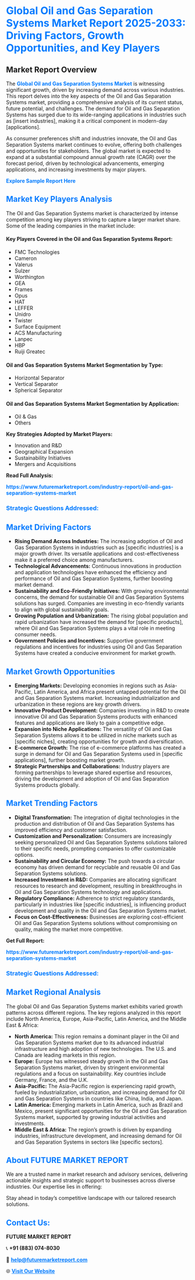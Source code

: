 <h1 style="color: #007BFF;">Global Oil and Gas Separation Systems Market Report 2025-2033: Driving Factors, Growth Opportunities, and Key Players</h1>

<section id="overview">
<h2>Market Report Overview</h2>
<p>The <a href="https://www.futuremarketreport.com/industry-report/oil-and-gas-separation-systems-market" style="color: #007BFF; text-decoration: none;"><strong>Global Oil and Gas Separation Systems Market</strong></a> is witnessing significant growth, driven by increasing demand across various industries. This report delves into the key aspects of the Oil and Gas Separation Systems market, providing a comprehensive analysis of its current status, future potential, and challenges. The demand for Oil and Gas Separation Systems has surged due to its wide-ranging applications in industries such as [insert industries], making it a critical component in modern-day [applications].</p>
<p>As consumer preferences shift and industries innovate, the Oil and Gas Separation Systems market continues to evolve, offering both challenges and opportunities for stakeholders. The global market is expected to expand at a substantial compound annual growth rate (CAGR) over the forecast period, driven by technological advancements, emerging applications, and increasing investments by major players.</p>
</section>

<section id="overview">
<p><a href="https://www.futuremarketreport.com/request-sample/reportId=91643" style="color: #007BFF; text-decoration: none;"><strong>Explore Sample Report Here</strong></a></p>
</section>

<section id="key-players">
<h2 style="color: #007BFF;">Market Key Players Analysis</h2>
<p>The Oil and Gas Separation Systems market is characterized by intense competition among key players striving to capture a larger market share. Some of the leading companies in the market include:</p>
<h4>Key Players Covered in the Oil and Gas Separation Systems Report:</h4>
<ul><li>FMC Technologies</li><li>Cameron</li><li>Valerus</li><li>Sulzer</li><li>Worthington</li><li>GEA</li><li>Frames</li><li>Opus</li><li>HAT</li><li>LEFFER</li><li>Unidro</li><li>Twister</li><li>Surface Equipment</li><li>ACS Manufacturing</li><li>Lanpec</li><li>HBP</li><li>Ruiji Greatec</li></ul>
<h4>Oil and Gas Separation Systems Market Segmentation by Type:</h4>
<ul><li>Horizontal Separator</li><li>Vertical Separator</li><li>Spherical Separator</li></ul>

<h4>Oil and Gas Separation Systems Market Segmentation by Application:</h4>
<ul><li>Oil &amp; Gas</li><li>Others</li></ul>
<p><strong>Key Strategies Adopted by Market Players:</strong></p>
<ul>
<li>Innovation and R&D</li>
<li>Geographical Expansion</li>
<li>Sustainability Initiatives</li>
<li>Mergers and Acquisitions</li>
</ul>
</section>

<section>
<p><strong>Read Full Analysis: </strong></p><a href="https://www.futuremarketreport.com/industry-report/oil-and-gas-separation-systems-market" style="color: #007BFF; text-decoration: none;"><strong>https://www.futuremarketreport.com/industry-report/oil-and-gas-separation-systems-market</strong></a>
<h3 style="color: #007BFF;">Strategic Questions Addressed:</h3>
</section>

<section id="driving-factors">
<h2 style="color: #007BFF;">Market Driving Factors</h2>
<ul>
<li><strong>Rising Demand Across Industries:</strong> The increasing adoption of Oil and Gas Separation Systems in industries such as [specific industries] is a major growth driver. Its versatile applications and cost-effectiveness make it a preferred choice among manufacturers.</li>
<li><strong>Technological Advancements:</strong> Continuous innovations in production and application technologies have enhanced the efficiency and performance of Oil and Gas Separation Systems, further boosting market demand.</li>
<li><strong>Sustainability and Eco-Friendly Initiatives:</strong> With growing environmental concerns, the demand for sustainable Oil and Gas Separation Systems solutions has surged. Companies are investing in eco-friendly variants to align with global sustainability goals.</li>
<li><strong>Growing Population and Urbanization:</strong> The rising global population and rapid urbanization have increased the demand for [specific products], where Oil and Gas Separation Systems plays a vital role in meeting consumer needs.</li>
<li><strong>Government Policies and Incentives:</strong> Supportive government regulations and incentives for industries using Oil and Gas Separation Systems have created a conducive environment for market growth.</li>
</ul>
</section>

<section id="growth-opportunities">
<h2 style="color: #007BFF;">Market Growth Opportunities</h2>
<ul>
<li><strong>Emerging Markets:</strong> Developing economies in regions such as Asia-Pacific, Latin America, and Africa present untapped potential for the Oil and Gas Separation Systems market. Increasing industrialization and urbanization in these regions are key growth drivers.</li>
<li><strong>Innovative Product Development:</strong> Companies investing in R&D to create innovative Oil and Gas Separation Systems products with enhanced features and applications are likely to gain a competitive edge.</li>
<li><strong>Expansion into Niche Applications:</strong> The versatility of Oil and Gas Separation Systems allows it to be utilized in niche markets such as [specific niches], creating opportunities for growth and diversification.</li>
<li><strong>E-commerce Growth:</strong> The rise of e-commerce platforms has created a surge in demand for Oil and Gas Separation Systems used in [specific applications], further boosting market growth.</li>
<li><strong>Strategic Partnerships and Collaborations:</strong> Industry players are forming partnerships to leverage shared expertise and resources, driving the development and adoption of Oil and Gas Separation Systems products globally.</li>
</ul>
</section>

<section id="trending-factors">
<h2 style="color: #007BFF;">Market Trending Factors</h2>
<ul>
<li><strong>Digital Transformation:</strong> The integration of digital technologies in the production and distribution of Oil and Gas Separation Systems has improved efficiency and customer satisfaction.</li>
<li><strong>Customization and Personalization:</strong> Consumers are increasingly seeking personalized Oil and Gas Separation Systems solutions tailored to their specific needs, prompting companies to offer customizable options.</li>
<li><strong>Sustainability and Circular Economy:</strong> The push towards a circular economy has driven demand for recyclable and reusable Oil and Gas Separation Systems solutions.</li>
<li><strong>Increased Investment in R&D:</strong> Companies are allocating significant resources to research and development, resulting in breakthroughs in Oil and Gas Separation Systems technology and applications.</li>
<li><strong>Regulatory Compliance:</strong> Adherence to strict regulatory standards, particularly in industries like [specific industries], is influencing product development and quality in the Oil and Gas Separation Systems market.</li>
<li><strong>Focus on Cost-Effectiveness:</strong> Businesses are exploring cost-efficient Oil and Gas Separation Systems solutions without compromising on quality, making the market more competitive.</li>
</ul>
</section>

<section>
<p><strong>Get Full Report: </strong></p><a href="https://www.futuremarketreport.com/industry-report/oil-and-gas-separation-systems-market" style="color: #007BFF; text-decoration: none;"><strong>https://www.futuremarketreport.com/industry-report/oil-and-gas-separation-systems-market</strong></a>
<h3 style="color: #007BFF;">Strategic Questions Addressed:</h3>
</section>


<section id="regional-analysis">
<h2 style="color: #007BFF;">Market Regional Analysis</h2>
<p>The global Oil and Gas Separation Systems market exhibits varied growth patterns across different regions. The key regions analyzed in this report include North America, Europe, Asia-Pacific, Latin America, and the Middle East & Africa:</p>
<ul>
<li><strong>North America:</strong> This region remains a dominant player in the Oil and Gas Separation Systems market due to its advanced industrial infrastructure and high adoption of new technologies. The U.S. and Canada are leading markets in this region.</li>
<li><strong>Europe:</strong> Europe has witnessed steady growth in the Oil and Gas Separation Systems market, driven by stringent environmental regulations and a focus on sustainability. Key countries include Germany, France, and the U.K.</li>
<li><strong>Asia-Pacific:</strong> The Asia-Pacific region is experiencing rapid growth, fueled by industrialization, urbanization, and increasing demand for Oil and Gas Separation Systems in countries like China, India, and Japan.</li>
<li><strong>Latin America:</strong> Emerging markets in Latin America, such as Brazil and Mexico, present significant opportunities for the Oil and Gas Separation Systems market, supported by growing industrial activities and investments.</li>
<li><strong>Middle East & Africa:</strong> The region’s growth is driven by expanding industries, infrastructure development, and increasing demand for Oil and Gas Separation Systems in sectors like [specific sectors].</li>
</ul>
</section>

<footer>
<h2 style="color: #007BFF;">About FUTURE MARKET REPORT</h2>
<p>We are a trusted name in market research and advisory services, delivering actionable insights and strategic support to businesses across diverse industries. Our expertise lies in offering:</p>

<p>Stay ahead in today’s competitive landscape with our tailored research solutions.</p>

<h2 style="color: #007BFF;">Contact Us:</h2>
<p><strong>FUTURE MARKET REPORT</strong></p>
<p>📞 <strong>+91 (883) 074-8030</strong></p>
<p>📧 <strong><a href="mailto:help@futuremarketreport.com" style="color: #007BFF;">help@futuremarketreport.com</a></strong></p>
<p>🌐 <strong><a href="https://www.futuremarketreport.com/" style="color: #007BFF;">Visit Our Website</a></strong></p>
</footer>